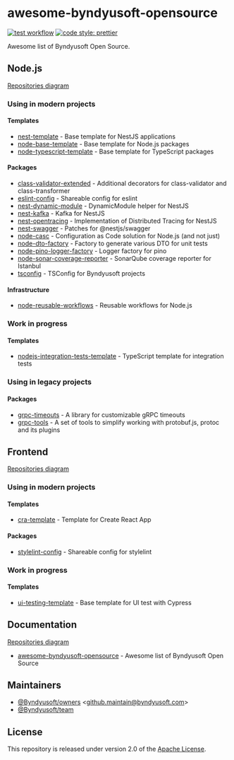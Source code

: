 # awesome-byndyusoft-opensource

[![test workflow](https://github.com/Byndyusoft/awesome-byndyusoft-opensource/actions/workflows/test.yaml/badge.svg?branch=master)](https://github.com/Byndyusoft/awesome-byndyusoft-opensource/actions/workflows/test.yaml)
[![code style: prettier](https://img.shields.io/badge/code_style-prettier-ff69b4.svg)](https://github.com/prettier/prettier)

Awesome list of Byndyusoft Open Source.

## Node.js

[Repositories diagram](https://github.com/Byndyusoft/awesome-byndyusoft-opensource/wiki/Node.js)

### Using in modern projects

#### Templates

- [nest-template](https://github.com/Byndyusoft/nest-template) - Base template for NestJS applications
- [node-base-template](https://github.com/Byndyusoft/node-base-template) - Base template for Node.js packages
- [node-typescript-template](https://github.com/Byndyusoft/node-typescript-template) - Base template for TypeScript packages

#### Packages

- [class-validator-extended](https://github.com/Byndyusoft/class-validator-extended) - Additional decorators for class-validator and class-transformer
- [eslint-config](https://github.com/Byndyusoft/eslint-config) - Shareable config for eslint
- [nest-dynamic-module](https://github.com/Byndyusoft/nest-dynamic-module) - DynamicModule helper for NestJS
- [nest-kafka](https://github.com/Byndyusoft/nest-kafka) - Kafka for NestJS
- [nest-opentracing](https://github.com/Byndyusoft/nest-opentracing) - Implementation of Distributed Tracing for NestJS
- [nest-swagger](https://github.com/Byndyusoft/nest-swagger) - Patches for @nestjs/swagger
- [node-casc](https://github.com/Byndyusoft/node-casc) - Configuration as Code solution for Node.js (and not just)
- [node-dto-factory](https://github.com/Byndyusoft/node-dto-factory) - Factory to generate various DTO for unit tests
- [node-pino-logger-factory](https://github.com/Byndyusoft/node-pino-logger-factory) - Logger factory for pino
- [node-sonar-coverage-reporter](https://github.com/Byndyusoft/node-sonar-coverage-reporter) - SonarQube coverage reporter for Istanbul
- [tsconfig](https://github.com/Byndyusoft/tsconfig) - TSConfig for Byndyusoft projects

#### Infrastructure

- [node-reusable-workflows](https://github.com/Byndyusoft/node-reusable-workflows) - Reusable workflows for Node.js

### Work in progress

#### Templates

- [nodejs-integration-tests-template](https://github.com/Byndyusoft/nodejs-integration-tests-template) - TypeScript template for integration tests

### Using in legacy projects

#### Packages

- [grpc-timeouts](https://github.com/Byndyusoft/grpc-timeouts) - A library for customizable gRPC timeouts
- [grpc-tools](https://github.com/Byndyusoft/grpc-tools) - A set of tools to simplify working with protobuf.js, protoc and its plugins

## Frontend

[Repositories diagram](https://github.com/Byndyusoft/awesome-byndyusoft-opensource/wiki/Frontend)

### Using in modern projects

#### Templates

- [cra-template](https://github.com/Byndyusoft/cra-template) - Template for Create React App

#### Packages

- [stylelint-config](https://github.com/Byndyusoft/stylelint-config) - Shareable config for stylelint

### Work in progress

#### Templates

- [ui-testing-template](https://github.com/Byndyusoft/ui-testing-template) - Base template for UI test with Cypress

## Documentation

[Repositories diagram](https://github.com/Byndyusoft/awesome-byndyusoft-opensource/wiki/Documentation)

- [awesome-byndyusoft-opensource](https://github.com/Byndyusoft/awesome-byndyusoft-opensource) - Awesome list of Byndyusoft Open Source

## Maintainers

- [@Byndyusoft/owners](https://github.com/orgs/Byndyusoft/teams/owners) <<github.maintain@byndyusoft.com>>
- [@Byndyusoft/team](https://github.com/orgs/Byndyusoft/teams/team)

## License

This repository is released under version 2.0 of the
[Apache License](https://www.apache.org/licenses/LICENSE-2.0).
